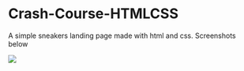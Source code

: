 # Crash-Course-HTMLCSS

A simple sneakers landing page made with html and css.
Screenshots below

<img src="../screenshots/Screenshot(263).png">
